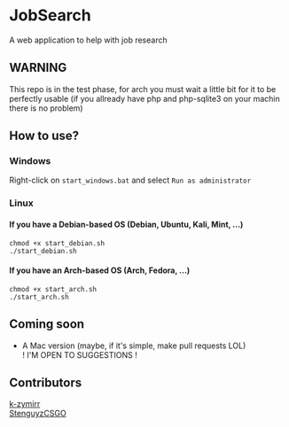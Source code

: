 # JobSearch
A web application to help with job research

## WARNING
This repo is in the test phase, for arch you must wait a little bit for it to be perfectly usable (if you allready have php and php-sqlite3 on your machin there is no problem)

## How to use?

### Windows

Right-click on `start_windows.bat` and select `Run as administrator`

### Linux

#### If you have a Debian-based OS (Debian, Ubuntu, Kali, Mint, ...)
```
chmod +x start_debian.sh
./start_debian.sh
```

#### If you have an Arch-based OS (Arch, Fedora, ...)
```
chmod +x start_arch.sh
./start_arch.sh
```

## Coming soon

- A Mac version (maybe, if it's simple, make pull requests LOL)  
! I'M OPEN TO SUGGESTIONS !

## Contributors

[k-zymirr](https://github.com/k-zymirr)  
[StenguyzCSGO](https://github.com/StenguyzCSGO)
